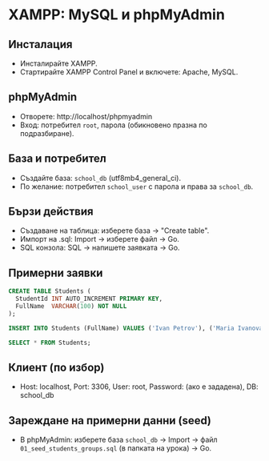 # XAMPP: MySQL и phpMyAdmin

## Инсталация
- Инсталирайте XAMPP.
- Стартирайте XAMPP Control Panel и включете: Apache, MySQL.

## phpMyAdmin
- Отворете: http://localhost/phpmyadmin
- Вход: потребител `root`, парола (обикновено празна по подразбиране).

## База и потребител
- Създайте база: `school_db` (utf8mb4_general_ci).
- По желание: потребител `school_user` с парола и права за `school_db`.

## Бързи действия
- Създаване на таблица: изберете база → "Create table".
- Импорт на .sql: Import → изберете файл → Go.
- SQL конзола: SQL → напишете заявката → Go.

## Примерни заявки
```sql
CREATE TABLE Students (
  StudentId INT AUTO_INCREMENT PRIMARY KEY,
  FullName  VARCHAR(100) NOT NULL
);

INSERT INTO Students (FullName) VALUES ('Ivan Petrov'), ('Maria Ivanova');

SELECT * FROM Students;
```

## Клиент (по избор)
- Host: localhost, Port: 3306, User: root, Password: (ако е зададена), DB: school_db

## Зареждане на примерни данни (seed)
- В phpMyAdmin: изберете база `school_db` → Import → файл `01_seed_students_groups.sql` (в папката на урока) → Go.

